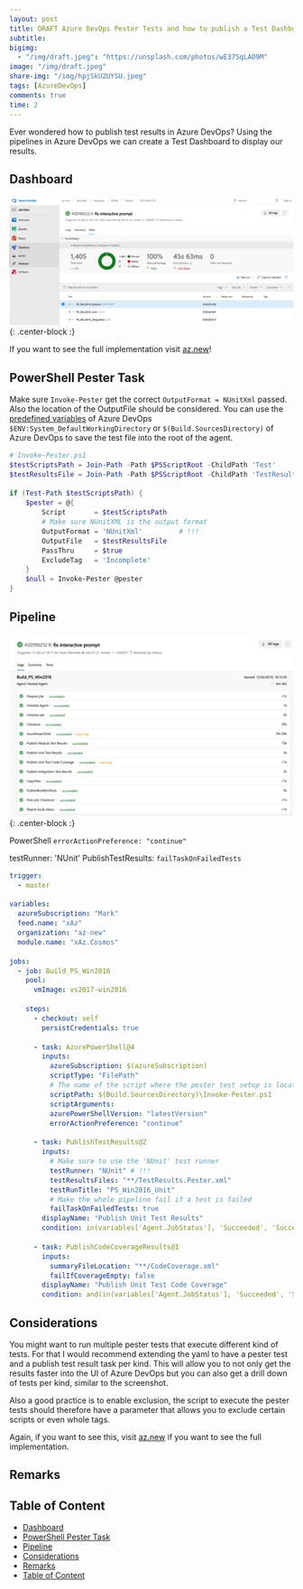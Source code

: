 ```yaml
---
layout: post
title: DRAFT Azure DevOps Pester Tests and how to publish a Test Dashboard
subtitle:
bigimg:
  - "/img/draft.jpeg": "https://unsplash.com/photos/wE37SqLAO9M"
image: "/img/draft.jpeg"
share-img: "/img/hpjSkU2UYSU.jpeg"
tags: [AzureDevOps]
comments: true
time: 2
---
```


Ever wondered how to publish test results in Azure DevOps?
Using the pipelines in Azure DevOps we can create a Test Dashboard to display our results.

## Dashboard

![Test Results](/img/posts/2000-01-01-Azure-DevOps-Test-Dashboard/test-results.png){: .center-block :}

If you want to see the full implementation visit [az.new](https://dev.azure.com/az-new/xAz.New/_build/results?buildId=71&view=ms.vss-test-web.build-test-results-tab)!

## PowerShell Pester Task

Make sure `Invoke-Pester` get the correct `OutputFormat = NUnitXml` passed.
Also the location of the OutputFile should be considered.
You can use the [predefined variables](https://docs.microsoft.com/en-us/azure/devops/pipelines/build/variables?view=azure-devops&tabs=yaml) of Azure DevOps `$ENV:System_DefaultWorkingDirectory` or `$(Build.SourcesDirectory)` of Azure DevOps to save the test file into the root of the agent.

```powershell
# Invoke-Pester.ps1
$testScriptsPath = Join-Path -Path $PSScriptRoot -ChildPath 'Test'
$testResultsFile = Join-Path -Path $PSScriptRoot -ChildPath 'TestResults.Pester.xml'

if (Test-Path $testScriptsPath) {
    $pester = @{
        Script       = $testScriptsPath
        # Make sure NUnitXML is the output format
        OutputFormat = 'NUnitXml'         # !!!
        OutputFile   = $testResultsFile
        PassThru     = $true
        ExcludeTag   = 'Incomplete'
    }
    $null = Invoke-Pester @pester
}
```

## Pipeline

![Azure DevOps Logs](/img/posts/2000-01-01-Azure-DevOps-Test-Dashboard/azuredevops-logs.jpg){: .center-block :}

PowerShell `errorActionPreference: "continue"`

testRunner: 'NUnit'
PublishTestResults: `failTaskOnFailedTests`

```yaml
trigger:
  - master

variables:
  azureSubscription: "Mark"
  feed.name: "xAz"
  organization: "az-new"
  module.name: "xAz.Cosmos"

jobs:
  - job: Build_PS_Win2016
    pool:
      vmImage: vs2017-win2016

    steps:
      - checkout: self
        persistCredentials: true

      - task: AzurePowerShell@4
        inputs:
          azureSubscription: $(azureSubscription)
          scriptType: "FilePath"
          # The name of the script where the pester test setup is located
          scriptPath: $(Build.SourcesDirectory)\Invoke-Pester.ps1
          scriptArguments:
          azurePowerShellVersion: "latestVersion"
          errorActionPreference: "continue"

      - task: PublishTestResults@2
        inputs:
          # Make sure to use the 'NUnit' test runner
          testRunner: "NUnit" # !!!
          testResultsFiles: "**/TestResults.Pester.xml"
          testRunTitle: "PS_Win2016_Unit"
          # Make the whole pipeline fail if a test is failed
          failTaskOnFailedTests: true
        displayName: "Publish Unit Test Results"
        condition: in(variables['Agent.JobStatus'], 'Succeeded', 'SucceededWithIssues', 'Failed')

      - task: PublishCodeCoverageResults@1
        inputs:
          summaryFileLocation: "**/CodeCoverage.xml"
          failIfCoverageEmpty: false
        displayName: "Publish Unit Test Code Coverage"
        condition: and(in(variables['Agent.JobStatus'], 'Succeeded', 'SucceededWithIssues', 'Failed'), eq(variables['System.PullRequest.IsFork'], false))
```

## Considerations

You might want to run multiple pester tests that execute different kind of tests.
For that I would recommend extending the yaml to have a pester test and a publish test result task per kind.
This will allow you to not only get the results faster into the UI of Azure DevOps but you can also get a drill down of tests per kind, similar to the screenshot.

Also a good practice is to enable exclusion, the script to execute the pester tests should therefore have a parameter that allows you to exclude certain scripts or even whole tags.

Again, if you want to see this, visit [az.new](https://dev.azure.com/az-new/xAz.New/_build/results?buildId=71&view=ms.vss-test-web.build-test-results-tab) if you want to see the full implementation.

## Remarks

## Table of Content

- [Dashboard](#dashboard)
- [PowerShell Pester Task](#powershell-pester-task)
- [Pipeline](#pipeline)
- [Considerations](#considerations)
- [Remarks](#remarks)
- [Table of Content](#table-of-content)
